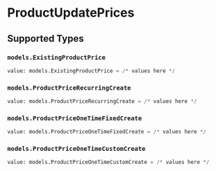 # ProductUpdatePrices


## Supported Types

### `models.ExistingProductPrice`

```python
value: models.ExistingProductPrice = /* values here */
```

### `models.ProductPriceRecurringCreate`

```python
value: models.ProductPriceRecurringCreate = /* values here */
```

### `models.ProductPriceOneTimeFixedCreate`

```python
value: models.ProductPriceOneTimeFixedCreate = /* values here */
```

### `models.ProductPriceOneTimeCustomCreate`

```python
value: models.ProductPriceOneTimeCustomCreate = /* values here */
```

